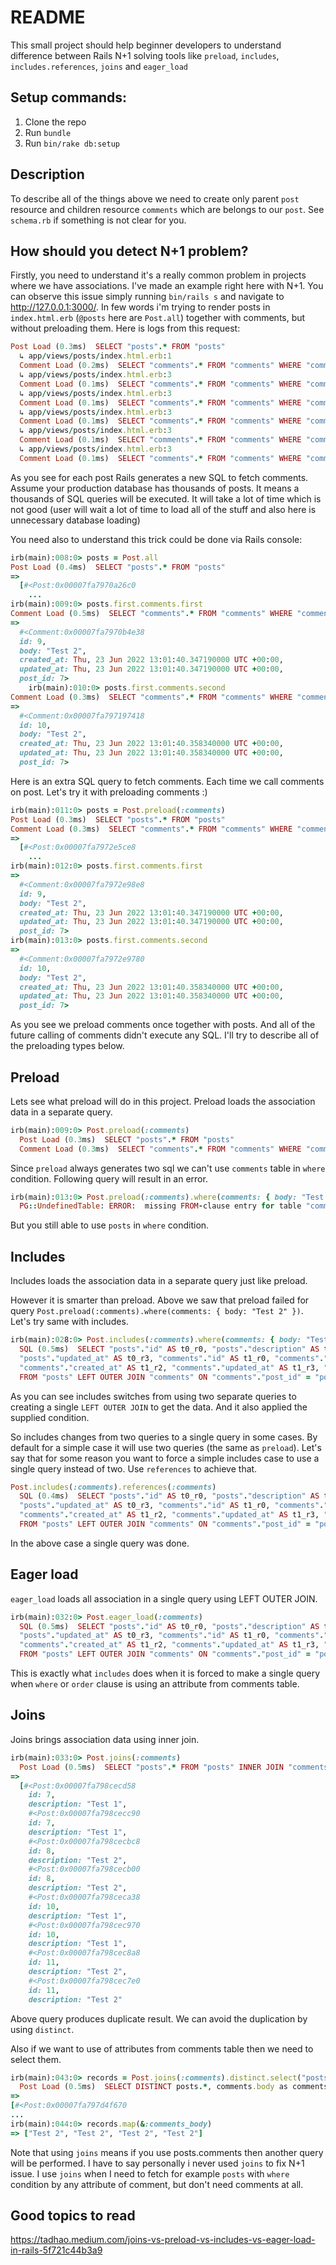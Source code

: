 # README

This small project should help beginner developers to understand difference between Rails N+1 solving tools like `preload`, `includes`, `includes.references`, `joins` and  `eager_load` 

## Setup commands:
1. Clone the repo
2. Run `bundle` 
3. Run `bin/rake db:setup`

## Description
To describe all of the things above we need to create only parent `post` resource and children resource `comments` which are belongs to our `post`. See `schema.rb` if something is not clear for you.

## How should you detect N+1 problem?
Firstly, you need to understand it's a really common problem in projects where we have associations. I've made an example right here with N+1.
You can observe this issue simply running `bin/rails s` and navigate to http://127.0.0.1:3000/. In few words i'm trying to render
posts in `index.html.erb` (`@posts` here are `Post.all`) together with comments, but without preloading them. Here is logs from this request:
```ruby
Post Load (0.3ms)  SELECT "posts".* FROM "posts"
  ↳ app/views/posts/index.html.erb:1
  Comment Load (0.2ms)  SELECT "comments".* FROM "comments" WHERE "comments"."post_id" = $1  [["post_id", 7]]
  ↳ app/views/posts/index.html.erb:3
  Comment Load (0.1ms)  SELECT "comments".* FROM "comments" WHERE "comments"."post_id" = $1  [["post_id", 8]]
  ↳ app/views/posts/index.html.erb:3
  Comment Load (0.1ms)  SELECT "comments".* FROM "comments" WHERE "comments"."post_id" = $1  [["post_id", 9]]
  ↳ app/views/posts/index.html.erb:3
  Comment Load (0.1ms)  SELECT "comments".* FROM "comments" WHERE "comments"."post_id" = $1  [["post_id", 10]]
  ↳ app/views/posts/index.html.erb:3
  Comment Load (0.1ms)  SELECT "comments".* FROM "comments" WHERE "comments"."post_id" = $1  [["post_id", 11]]
  ↳ app/views/posts/index.html.erb:3
  Comment Load (0.1ms)  SELECT "comments".* FROM "comments" WHERE "comments"."post_id" = $1  [["post_id", 12]]
```
As you see for each post Rails generates a new SQL to fetch comments. Assume your production database has thousands of posts. It means a thousands of SQL queries will be executed. It will take a lot of time which is not good (user will wait a lot of time to load all of the stuff and also here is unnecessary database loading) 

You need also to understand this trick could be done via Rails console:
```ruby
irb(main):008:0> posts = Post.all
Post Load (0.4ms)  SELECT "posts".* FROM "posts"
=>
  [#<Post:0x00007fa7970a26c0                                                                     
    ...
irb(main):009:0> posts.first.comments.first
Comment Load (0.5ms)  SELECT "comments".* FROM "comments" WHERE "comments"."post_id" = $1 ORDER BY "comments"."id" ASC LIMIT $2  [["post_id", 7], ["LIMIT", 1]]
=>
  #<Comment:0x00007fa7970b4e38                             
  id: 9,
  body: "Test 2",
  created_at: Thu, 23 Jun 2022 13:01:40.347190000 UTC +00:00,
  updated_at: Thu, 23 Jun 2022 13:01:40.347190000 UTC +00:00,
  post_id: 7>
    irb(main):010:0> posts.first.comments.second
Comment Load (0.3ms)  SELECT "comments".* FROM "comments" WHERE "comments"."post_id" = $1 ORDER BY "comments"."id" ASC LIMIT $2 OFFSET $3  [["post_id", 7], ["LIMIT", 1], ["OFFSET", 1]]
=>
  #<Comment:0x00007fa797197418                                                                   
  id: 10,
  body: "Test 2",
  created_at: Thu, 23 Jun 2022 13:01:40.358340000 UTC +00:00,
  updated_at: Thu, 23 Jun 2022 13:01:40.358340000 UTC +00:00,
  post_id: 7> 
```
Here is an extra SQL query to fetch comments. Each time we call comments on post. Let's try it with preloading comments :)
```ruby
irb(main):011:0> posts = Post.preload(:comments)
Post Load (0.3ms)  SELECT "posts".* FROM "posts"
Comment Load (0.3ms)  SELECT "comments".* FROM "comments" WHERE "comments"."post_id" IN ($1, $2, $3, $4, $5, $6)  [["post_id", 7], ["post_id", 8], ["post_id", 9], ["post_id", 10], ["post_id", 11], ["post_id", 12]]
=>
  [#<Post:0x00007fa7972e5ce8                                                                     
    ...
irb(main):012:0> posts.first.comments.first
=>
  #<Comment:0x00007fa7972e98e8                                  
  id: 9,
  body: "Test 2",
  created_at: Thu, 23 Jun 2022 13:01:40.347190000 UTC +00:00,
  updated_at: Thu, 23 Jun 2022 13:01:40.347190000 UTC +00:00,
  post_id: 7>
irb(main):013:0> posts.first.comments.second
=>
  #<Comment:0x00007fa7972e9780                                  
  id: 10,
  body: "Test 2",
  created_at: Thu, 23 Jun 2022 13:01:40.358340000 UTC +00:00,
  updated_at: Thu, 23 Jun 2022 13:01:40.358340000 UTC +00:00,
  post_id: 7> 
```
As you see we preload comments once together with posts. And all of the future calling of comments didn't execute any SQL. I'll try to describe all of the preloading types below. 

## Preload
Lets see what preload will do in this project.
Preload loads the association data in a separate query.
```ruby
irb(main):009:0> Post.preload(:comments)
  Post Load (0.3ms)  SELECT "posts".* FROM "posts"
  Comment Load (0.3ms)  SELECT "comments".* FROM "comments" WHERE "comments"."post_id" IN ($1, $2, $3, $4, $5, $6)  [["post_id", 7], ["post_id", 8], ["post_id", 9], ["post_id", 10], ["post_id", 11], ["post_id", 12]]

```

Since `preload` always generates two sql we can't use `comments` table in `where` condition. Following query will result in an error.
```ruby
irb(main):013:0> Post.preload(:comments).where(comments: { body: "Test 2" }).to_a
  PG::UndefinedTable: ERROR:  missing FROM-clause entry for table "comments" (ActiveRecord::StatementInvalid) 
```
But you still able to use `posts` in `where` condition.

## Includes
Includes loads the association data in a separate query just like preload.

However it is smarter than preload. Above we saw that preload failed for query `Post.preload(:comments).where(comments: { body: "Test 2" })`. Let's try same with includes.
```ruby
irb(main):028:0> Post.includes(:comments).where(comments: { body: "Test 2" })
  SQL (0.5ms)  SELECT "posts"."id" AS t0_r0, "posts"."description" AS t0_r1, "posts"."created_at" AS t0_r2, 
  "posts"."updated_at" AS t0_r3, "comments"."id" AS t1_r0, "comments"."body" AS t1_r1, 
  "comments"."created_at" AS t1_r2, "comments"."updated_at" AS t1_r3, "comments"."post_id" AS t1_r4 
  FROM "posts" LEFT OUTER JOIN "comments" ON "comments"."post_id" = "posts"."id" WHERE "comments"."body" = $1  [["body", "Test 2"]]
```
As you can see includes switches from using two separate queries to creating a single `LEFT OUTER JOIN` to get the data. And it also applied the supplied condition.

So includes changes from two queries to a single query in some cases. By default for a simple case it will use two queries (the same as `preload`). Let's say that for some reason you want to force a simple includes case to use a single query instead of two. Use `references` to achieve that.
```ruby
Post.includes(:comments).references(:comments)
  SQL (0.4ms)  SELECT "posts"."id" AS t0_r0, "posts"."description" AS t0_r1, "posts"."created_at" AS t0_r2, 
  "posts"."updated_at" AS t0_r3, "comments"."id" AS t1_r0, "comments"."body" AS t1_r1, 
  "comments"."created_at" AS t1_r2, "comments"."updated_at" AS t1_r3, "comments"."post_id" AS t1_r4 
  FROM "posts" LEFT OUTER JOIN "comments" ON "comments"."post_id" = "posts"."id"     
```
In the above case a single query was done.

## Eager load
`eager_load` loads all association in a single query using LEFT OUTER JOIN.
```ruby
irb(main):032:0> Post.eager_load(:comments)
  SQL (0.5ms)  SELECT "posts"."id" AS t0_r0, "posts"."description" AS t0_r1, "posts"."created_at" AS t0_r2, 
  "posts"."updated_at" AS t0_r3, "comments"."id" AS t1_r0, "comments"."body" AS t1_r1, 
  "comments"."created_at" AS t1_r2, "comments"."updated_at" AS t1_r3, "comments"."post_id" AS t1_r4 
  FROM "posts" LEFT OUTER JOIN "comments" ON "comments"."post_id" = "posts"."id"
```
This is exactly what `includes` does when it is forced to make a single query when `where` or `order` clause is using an attribute from comments table.

## Joins
Joins brings association data using inner join.
```ruby
irb(main):033:0> Post.joins(:comments)
  Post Load (0.5ms)  SELECT "posts".* FROM "posts" INNER JOIN "comments" ON "comments"."post_id" = "posts"."id"
=>
  [#<Post:0x00007fa798cecd58                                                             
    id: 7,
    description: "Test 1",
    #<Post:0x00007fa798cecc90                                                             
    id: 7,
    description: "Test 1",
    #<Post:0x00007fa798cecbc8                                                             
    id: 8,
    description: "Test 2",
    #<Post:0x00007fa798cecb00
    id: 8,
    description: "Test 2",
    #<Post:0x00007fa798ceca38
    id: 10,
    description: "Test 1",
    #<Post:0x00007fa798cec970
    id: 10,
    description: "Test 1",
    #<Post:0x00007fa798cec8a8
    id: 11,
    description: "Test 2",
    #<Post:0x00007fa798cec7e0
    id: 11,
    description: "Test 2"
```
Above query produces duplicate result. We can avoid the duplication by using `distinct`.

Also if we want to use of attributes from comments table then we need to select them.
```ruby
irb(main):043:0> records = Post.joins(:comments).distinct.select("posts.*, comments.body as comments_body")
  Post Load (0.5ms)  SELECT DISTINCT posts.*, comments.body as comments_body FROM "posts" INNER JOIN "comments" ON "comments"."post_id" = "posts"."id"                                                                                        
=>                                                                                       
[#<Post:0x00007fa797d4f670                                                               
...                                                                                      
irb(main):044:0> records.map(&:comments_body)
=> ["Test 2", "Test 2", "Test 2", "Test 2"]
```
Note that using `joins` means if you use posts.comments then another query will be performed. I have to say personally i never used `joins` to fix N+1 issue. I use `joins`  when I need to fetch for example `posts` with `where` condition by any attribute of  comment, but don't need comments at all.

## Good topics to read 
https://tadhao.medium.com/joins-vs-preload-vs-includes-vs-eager-load-in-rails-5f721c44b3a9